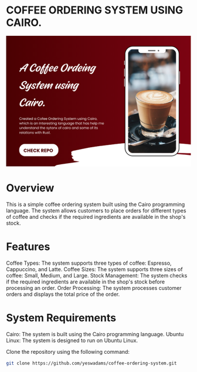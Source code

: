 # COFFEE ORDERING SYSTEM USING CAIRO.
![Repor img1](Repor%20img1.png)


# Overview
This is a simple coffee ordering system built using the Cairo programming language. The system allows customers to place orders for different types of coffee and checks if the required ingredients are available in the shop's stock.

# Features
Coffee Types: The system supports three types of coffee: Espresso, Cappuccino, and Latte.
Coffee Sizes: The system supports three sizes of coffee: Small, Medium, and Large.
Stock Management: The system checks if the required ingredients are available in the shop's stock before processing an order.
Order Processing: The system processes customer orders and displays the total price of the order.

# System Requirements
Cairo: The system is built using the Cairo programming language.
Ubuntu Linux: The system is designed to run on Ubuntu Linux.

Clone the repository using the following command: <br>
```bash <br>
git clone https://github.com/yeswadams/coffee-ordering-system.git
```
